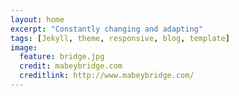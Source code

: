 ```yaml
---
layout: home
excerpt: "Constantly changing and adapting"
tags: [Jekyll, theme, responsive, blog, template]
image:
  feature: bridge.jpg
  credit: mabeybridge.com
  creditlink: http://www.mabeybridge.com/
---
```


